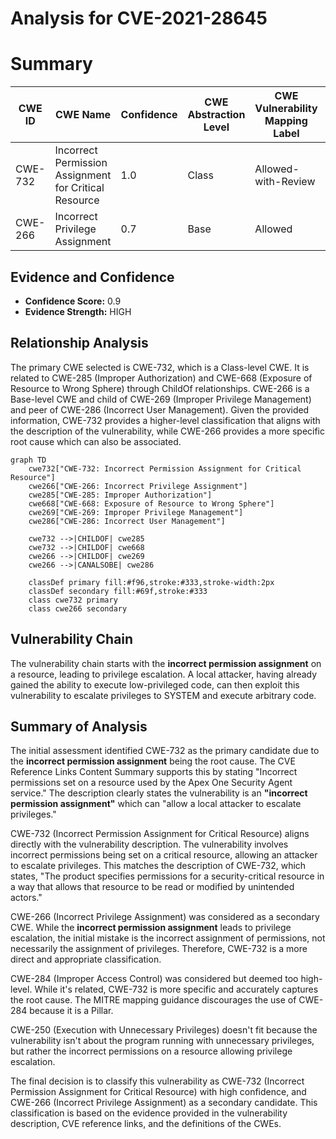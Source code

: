 # Analysis for CVE-2021-28645

# Summary
| CWE ID | CWE Name | Confidence | CWE Abstraction Level | CWE Vulnerability Mapping Label | CWE-Vulnerability Mapping Notes |
|---|---|---|---|---|---|
| CWE-732 | Incorrect Permission Assignment for Critical Resource | 1.0 | Class | Allowed-with-Review | Primary CWE |
| CWE-266 | Incorrect Privilege Assignment | 0.7 | Base | Allowed | Secondary Candidate |

## Evidence and Confidence

*   **Confidence Score:** 0.9
*   **Evidence Strength:** HIGH

## Relationship Analysis
The primary CWE selected is CWE-732, which is a Class-level CWE. It is related to CWE-285 (Improper Authorization) and CWE-668 (Exposure of Resource to Wrong Sphere) through ChildOf relationships. CWE-266 is a Base-level CWE and child of CWE-269 (Improper Privilege Management) and peer of CWE-286 (Incorrect User Management). Given the provided information, CWE-732 provides a higher-level classification that aligns with the description of the vulnerability, while CWE-266 provides a more specific root cause which can also be associated.

```mermaid
graph TD
    cwe732["CWE-732: Incorrect Permission Assignment for Critical Resource"]
    cwe266["CWE-266: Incorrect Privilege Assignment"]
    cwe285["CWE-285: Improper Authorization"]
    cwe668["CWE-668: Exposure of Resource to Wrong Sphere"]
    cwe269["CWE-269: Improper Privilege Management"]
    cwe286["CWE-286: Incorrect User Management"]
    
    cwe732 -->|CHILDOF| cwe285
    cwe732 -->|CHILDOF| cwe668
    cwe266 -->|CHILDOF| cwe269
    cwe266 -->|CANALSOBE| cwe286

    classDef primary fill:#f96,stroke:#333,stroke-width:2px
    classDef secondary fill:#69f,stroke:#333
    class cwe732 primary
    class cwe266 secondary
```

## Vulnerability Chain
The vulnerability chain starts with the **incorrect permission assignment** on a resource, leading to privilege escalation. A local attacker, having already gained the ability to execute low-privileged code, can then exploit this vulnerability to escalate privileges to SYSTEM and execute arbitrary code.

## Summary of Analysis
The initial assessment identified CWE-732 as the primary candidate due to the **incorrect permission assignment** being the root cause. The CVE Reference Links Content Summary supports this by stating "Incorrect permissions set on a resource used by the Apex One Security Agent service." The description clearly states the vulnerability is an **"incorrect permission assignment"** which can "allow a local attacker to escalate privileges."

CWE-732 (Incorrect Permission Assignment for Critical Resource) aligns directly with the vulnerability description. The vulnerability involves incorrect permissions being set on a critical resource, allowing an attacker to escalate privileges. This matches the description of CWE-732, which states, "The product specifies permissions for a security-critical resource in a way that allows that resource to be read or modified by unintended actors."

CWE-266 (Incorrect Privilege Assignment) was considered as a secondary CWE. While the **incorrect permission assignment** leads to privilege escalation, the initial mistake is the incorrect assignment of permissions, not necessarily the assignment of privileges. Therefore, CWE-732 is a more direct and appropriate classification.

CWE-284 (Improper Access Control) was considered but deemed too high-level. While it's related, CWE-732 is more specific and accurately captures the root cause. The MITRE mapping guidance discourages the use of CWE-284 because it is a Pillar.

CWE-250 (Execution with Unnecessary Privileges) doesn't fit because the vulnerability isn't about the program running with unnecessary privileges, but rather the incorrect permissions on a resource allowing privilege escalation.

The final decision is to classify this vulnerability as CWE-732 (Incorrect Permission Assignment for Critical Resource) with high confidence, and CWE-266 (Incorrect Privilege Assignment) as a secondary candidate. This classification is based on the evidence provided in the vulnerability description, CVE reference links, and the definitions of the CWEs.
